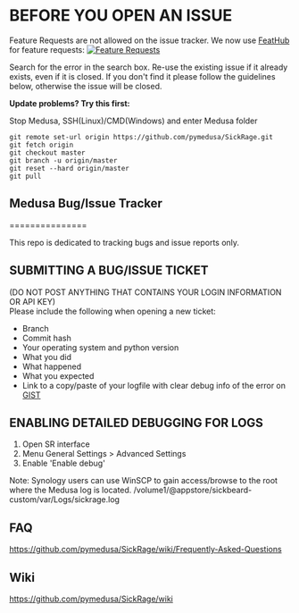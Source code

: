 **BEFORE YOU OPEN AN ISSUE**
===============

Feature Requests are not allowed on the issue tracker. We now use [FeatHub](http://feathub.com/Medusa/Medusa) for feature requests: [![Feature Requests](https://cloud.githubusercontent.com/assets/390379/10127973/045b3a96-6560-11e5-9b20-31a2032956b2.png)](http://feathub.com/Medusa/Medusa)

Search for the error in the search box. Re-use the existing issue if it already exists, even if it is closed.
If you don't find it please follow the guidelines below, otherwise the issue will be closed.

**Update problems? Try this first:**

Stop Medusa, SSH(Linux)/CMD(Windows) and enter Medusa folder
```
git remote set-url origin https://github.com/pymedusa/SickRage.git
git fetch origin
git checkout master
git branch -u origin/master
git reset --hard origin/master
git pull
```

## Medusa Bug/Issue Tracker
===============

This repo is dedicated to tracking bugs and issue reports only.

## SUBMITTING A BUG/ISSUE TICKET
(DO NOT POST ANYTHING THAT CONTAINS YOUR LOGIN INFORMATION OR API KEY)<br />
Please include the following when opening a new ticket:
 - Branch
 - Commit hash
 - Your operating system and python version
 - What you did
 - What happened
 - What you expected
 - Link to a copy/paste of your logfile with clear debug info of the error on [GIST](http://gist.github.com)

## ENABLING DETAILED DEBUGGING FOR LOGS
1. Open SR interface
2. Menu General Settings > Advanced Settings
3. Enable 'Enable debug'

Note: Synology users can use WinSCP to gain access/browse to the root where the Medusa log is located. /volume1/@appstore/sickbeard-custom/var/Logs/sickrage.log

## FAQ

https://github.com/pymedusa/SickRage/wiki/Frequently-Asked-Questions

## Wiki

https://github.com/pymedusa/SickRage/wiki
